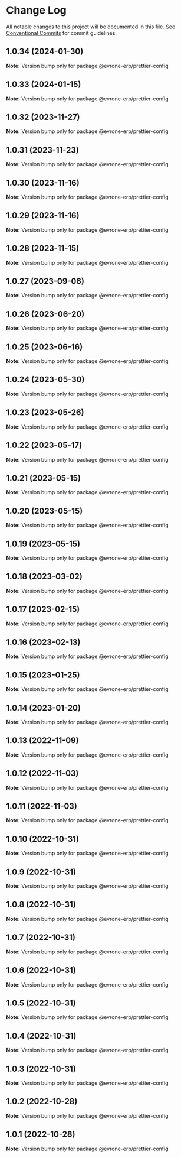 # Change Log

All notable changes to this project will be documented in this file.
See [Conventional Commits](https://conventionalcommits.org) for commit guidelines.

## 1.0.34 (2024-01-30)

**Note:** Version bump only for package @evrone-erp/prettier-config





## 1.0.33 (2024-01-15)

**Note:** Version bump only for package @evrone-erp/prettier-config





## 1.0.32 (2023-11-27)

**Note:** Version bump only for package @evrone-erp/prettier-config





## 1.0.31 (2023-11-23)

**Note:** Version bump only for package @evrone-erp/prettier-config





## 1.0.30 (2023-11-16)

**Note:** Version bump only for package @evrone-erp/prettier-config





## 1.0.29 (2023-11-16)

**Note:** Version bump only for package @evrone-erp/prettier-config





## 1.0.28 (2023-11-15)

**Note:** Version bump only for package @evrone-erp/prettier-config





## 1.0.27 (2023-09-06)

**Note:** Version bump only for package @evrone-erp/prettier-config





## 1.0.26 (2023-06-20)

**Note:** Version bump only for package @evrone-erp/prettier-config





## 1.0.25 (2023-06-16)

**Note:** Version bump only for package @evrone-erp/prettier-config





## 1.0.24 (2023-05-30)

**Note:** Version bump only for package @evrone-erp/prettier-config





## 1.0.23 (2023-05-26)

**Note:** Version bump only for package @evrone-erp/prettier-config





## 1.0.22 (2023-05-17)

**Note:** Version bump only for package @evrone-erp/prettier-config





## 1.0.21 (2023-05-15)

**Note:** Version bump only for package @evrone-erp/prettier-config





## 1.0.20 (2023-05-15)

**Note:** Version bump only for package @evrone-erp/prettier-config





## 1.0.19 (2023-05-15)

**Note:** Version bump only for package @evrone-erp/prettier-config





## 1.0.18 (2023-03-02)

**Note:** Version bump only for package @evrone-erp/prettier-config





## 1.0.17 (2023-02-15)

**Note:** Version bump only for package @evrone-erp/prettier-config





## 1.0.16 (2023-02-13)

**Note:** Version bump only for package @evrone-erp/prettier-config





## 1.0.15 (2023-01-25)

**Note:** Version bump only for package @evrone-erp/prettier-config





## 1.0.14 (2023-01-20)

**Note:** Version bump only for package @evrone-erp/prettier-config





## 1.0.13 (2022-11-09)

**Note:** Version bump only for package @evrone-erp/prettier-config





## 1.0.12 (2022-11-03)

**Note:** Version bump only for package @evrone-erp/prettier-config





## 1.0.11 (2022-11-03)

**Note:** Version bump only for package @evrone-erp/prettier-config





## 1.0.10 (2022-10-31)

**Note:** Version bump only for package @evrone-erp/prettier-config





## 1.0.9 (2022-10-31)

**Note:** Version bump only for package @evrone-erp/prettier-config





## 1.0.8 (2022-10-31)

**Note:** Version bump only for package @evrone-erp/prettier-config





## 1.0.7 (2022-10-31)

**Note:** Version bump only for package @evrone-erp/prettier-config





## 1.0.6 (2022-10-31)

**Note:** Version bump only for package @evrone-erp/prettier-config





## 1.0.5 (2022-10-31)

**Note:** Version bump only for package @evrone-erp/prettier-config





## 1.0.4 (2022-10-31)

**Note:** Version bump only for package @evrone-erp/prettier-config





## 1.0.3 (2022-10-31)

**Note:** Version bump only for package @evrone-erp/prettier-config





## 1.0.2 (2022-10-28)

**Note:** Version bump only for package @evrone-erp/prettier-config





## 1.0.1 (2022-10-28)

**Note:** Version bump only for package @evrone-erp/prettier-config
